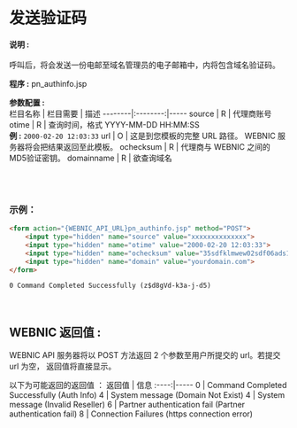 # 发送验证码

**说明 :** <br>  
呼叫后，将会发送一份电邮至域名管理员的电子邮箱中，内将包含域名验证码。

 
**程序 :** pn_authinfo.jsp 
 
**参数配置 :**  
栏目名称 | 栏目需要 | 描述
--------|:--------:|-----
source | R | 代理商账号
otime | R | 查询时间，格式 YYYY-MM-DD HH:MM:SS <br> **例 :** `2000-02-20 12:03:33`
url | O | 这是到您模板的完整 URL 路径。 WEBNIC 服务器将会把结果返回至此模板。
ochecksum | R | 代理商与 WEBNIC 之间的 MD5验证密钥。
domainname | R | 欲查询域名
 
<br><br>

### 示例：
```HTML
<form action="{WEBNIC_API_URL}pn_authinfo.jsp" method="POST"> 
    <input type="hidden" name="source" value="xxxxxxxxxxxxxx"> 
    <input type="hidden" name="otime" value="2000-02-20 12:03:33"> 
    <input type="hidden" name="ochecksum" value="35sdfklmwew02sdf06ads1asd3"> 
    <input type="hidden" name="domain" value="yourdomain.com">
</form>
```

```
0 Command Completed Successfully (z$d8gVd-k3a-j-d5)
```
<br>

WEBNIC 返回值 :
------
WEBNIC API 服务器将以 POST 方法返回 2 个参数至用户所提交的 url。若提交 url 为空， 返回值将直接显示。

以下为可能返回的返回值 ：
返回值 | 信息
:----:|-----
0 | Command Completed Successfully (Auth Info) 
4 | System message (Domain Not Exist) 
4 | System message (Invalid Reseller) 
6 | Partner authentication fail (Partner authentication fail) 
8 | Connection Failures (https connection error) 